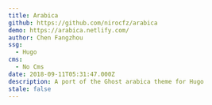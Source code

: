 ```yaml
---
title: Arabica
github: https://github.com/nirocfz/arabica
demo: https://arabica.netlify.com/
author: Chen Fangzhou
ssg:
  - Hugo
cms:
  - No Cms
date: 2018-09-11T05:31:47.000Z
description: A port of the Ghost arabica theme for Hugo
stale: false
---
```


